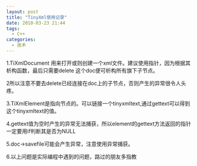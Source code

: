 ```yaml
---
layout: post
title: "TinyXml使用记录"
date: 2010-03-23 21:44
tags: 
  - C++
categories: 
  - 技术
---
```


1.TiXmlDocument 用来打开或则创建一个xml文件。建议使用指针，因为根据其析构函数，最后只需要delete 这个doc便可析构所有旗下子节点。

2所以注意不要去delete已经连接在doc上的子节点，否则产生的异常很令人头疼。

3.TiXmlElement是指向节点的。可以链接一个tinyxmltext,通过gettext可以得到这个tinyxmltext的值。

4.gettext值为空时产生的异常无法捕获，所以element的gettext方法返回的指针一定要用if判断其是否为NULL

5.doc->savefile可能会产生异常，注意使用异常捕获。

6.以上问题是实际编程中遇到的问题，路过的朋友多指教

